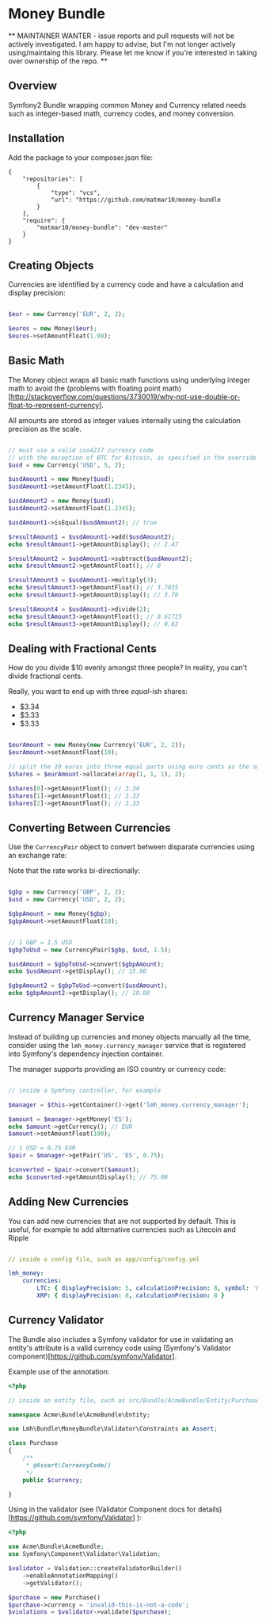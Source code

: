 Money Bundle
============

** MAINTAINER WANTER - issue reports and pull requests will not be actively investigated. I am happy to advise, but I'm not longer actively using/maintaing this library. Please let me know if you're interested in taking over ownership of the repo. **

Overview
--------
Symfony2 Bundle wrapping common Money and Currency related needs such as integer-based math, currency codes, and money conversion.

Installation
------------
Add the package to your composer.json file:

    {
        "repositories": [
            {
                "type": "vcs",
                "url": "https://github.com/matmar10/money-bundle
            }
        ],
        "require": {
            "matmar10/money-bundle": "dev-master"
        }
    }

Creating Objects
----------------

Currencies are identified by a currency code and have a calculation and display precision:

```PHP

$eur = new Currency('EUR', 2, 2);

$euros = new Money($eur);
$euros->setAmountFloat(1.99);

```

Basic Math
----------

The Money object wraps all basic math functions using underlying integer math
to avoid the (problems with floating point math)[http://stackoverflow.com/questions/3730019/why-not-use-double-or-float-to-represent-currency].

All amounts are stored as integer values internally using
the calculation precision as the scale.

```PHP

// must use a valid iso4217 currency code 
// with the exception of BTC for Bitcoin, as specified in the override configuration
$usd = new Currency('USD', 5, 2);

$usdAmount1 = new Money($usd);
$usdAmount1->setAmountFloat(1.2345);

$usdAmount2 = new Money($usd);
$usdAmount2->setAmountFloat(1.2345);

$usdAmount1->isEqual($usdAmount2); // true

$resultAmount1 = $usdAmount1->add($usdAmount2);
echo $resultAmount1->getAmountDisplay(); // 2.47

$resultAmount2 = $usdAmount1->subtract($usdAmount2);
echo $resultAmount2->getAmountFloat(); // 0

$resultAmount3 = $usdAmount1->multiply(3);
echo $resultAmount3->getAmountFloat(); // 3.7035
echo $resultAmount3->getAmountDisplay(); // 3.70

$resultAmount4 = $usdAmount1->divide(2);
echo $resultAmount3->getAmountFloat(); // 0.61725
echo $resultAmount3->getAmountDisplay(); // 0.62

```

Dealing with Fractional Cents
-----------------------------

How do you divide $10 evenly amongst three people?
In reality, you can't divide fractional cents.

Really, you want to end up with three _equal_-ish shares:

- $3.34
- $3.33
- $3.33


```PHP

$eurAmount = new Money(new Currency('EUR', 2, 2));
$eurAmount->setAmountFloat(10);

// split the 10 euros into three equal parts using euro cents as the smallest unit
$shares = $eurAmount->allocate(array(1, 1, 1), 2);

$shares[0]->getAmountFloat(); // 3.34
$shares[1]->getAmountFloat(); // 3.33
$shares[2]->getAmountFloat(); // 3.33

```

Converting Between Currencies
-----------------------------

Use the `CurrencyPair` object to convert between disparate currencies using an exchange rate:

Note that the rate works bi-directionally:

```PHP

$gbp = new Currency('GBP', 2, 2);
$usd = new Currency('USD', 2, 2);

$gbpAmount = new Money($gbp);
$gbpAmount->setAmountFloat(10);


// 1 GBP = 1.5 USD
$gbpToUsd = new CurrencyPair($gbp, $usd, 1.5);

$usdAmount = $gbpToUsd->convert($gbpAmount);
echo $usdAmount->getDisplay(); // 15.00

$gbpAmount2 = $gbpToUsd->convert($usdAmount);
echo $gbpAmount2->getDisplay(); // 10.00

```

Currency Manager Service
------------------------

Instead of building up currencies and money objects manually all the time,
consider using the `lmh_money.currency_manager` service that is registered
into Symfony's dependency injection container.

The manager supports providing an ISO country or currency code:

```PHP

// inside a Symfony controller, for example

$manager = $this->getContainer()->get('lmh_money.currency_manager');

$amount = $manager->getMoney('ES');
echo $amount->getCurrency(); // EUR
$amount->setAmountFloat(100);

// 1 USD = 0.75 EUR
$pair = $manager->getPair('US', 'ES', 0.75);

$converted = $pair->convert($amount);
echo $converted->getAmountDisplay(); // 75.00

```

Adding New Currencies
---------------------

You can add new currencies that are not supported by default.
This is useful, for example to add alternative currencies such as Litecoin and Ripple

```yaml

// inside a config file, such as app/config/config.yml

lmh_money:
    currencies:
        LTC: { displayPrecision: 5, calculationPrecision: 8, symbol: '&#0321;' }
        XRP: { displayPrecision: 8, calculationPrecision: 8 }

```

Currency Validator
------------------

The Bundle also includes a Symfony validator for use in validating an entity's attribute is a valid currency code
using (Symfony's Validator component)[https://github.com/symfony/Validator].

Example use of the annotation:

```php
<?php

// inside an entity file, such as src/Bundle/AcmeBundle/Entity/Purchase.php

namespace Acme\Bundle\AcmeBundle\Entity;

use Lmh\Bundle\MoneyBundle\Validator\Constraints as Assert;

class Purchase
{
    /**
     * @Assert\CurrencyCode()
     */
    public $currency;

}

```

Using in the validator (see (Validator Component docs for details)[https://github.com/symfony/Validator] ):


```php
<?php

use Acme\Bundle\AcmeBundle;
use Symfony\Component\Validator\Validation;

$validator = Validation::createValidatorBuilder()
    ->enableAnnotationMapping()
    ->getValidator();

$purchase = new Purchase()
$purchase->currency = 'invalid-this-is-not-a-code';
$violations = $validator->validate($purchase);
